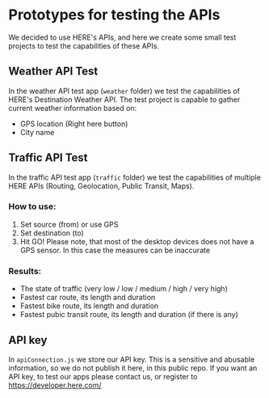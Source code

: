# Prototypes for testing the APIs

We decided to use HERE's APIs, and here we create some small test projects to test the capabilities of these APIs.

## Weather API Test

In the weather API test app (`weather` folder) we test the capabilities of HERE's Destination Weather API.
The test project is capable to gather current weather information based on:
+ GPS location (Right here button)
+ City name

## Traffic API Test

In the traffic API test app (`traffic` folder) we test the capabilities of multiple HERE APIs (Routing, Geolocation, Public Transit, Maps).

### How to use:

1. Set source (from) or use GPS
2. Set destination (to)
3. Hit GO!
Please note, that most of the desktop devices does not have a GPS sensor. In this case the measures can be inaccurate

### Results:

+ The state of traffic (very low / low / medium / high / very high)
+ Fastest car route, its length and duration
+ Fastest bike route, its length and duration
+ Fastest pubic transit route, its length and duration (if there is any)


## API key

In `apiConnection.js` we store our API key. This is a sensitive and abusable information, so we do not publish it here, in this public repo.
If you want an API key, to test our apps please contact us, or register to https://developer.here.com/
